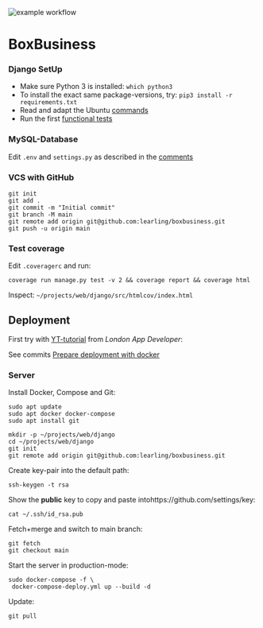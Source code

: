 ![example workflow](https://github.com/learling/boxbusiness/actions/workflows/django.yml/badge.svg)
# BoxBusiness
### Django SetUp
- Make sure Python 3 is installed: ```which python3```
- To install the exact same package-versions, try:
```pip3 install -r requirements.txt```
- Read and adapt the Ubuntu [commands](commands.txt)
- Run the first [functional tests](src/functional_tests.py)
### MySQL-Database
Edit ```.env``` and ```settings.py``` as described in the [comments](src/boxbusiness/__init__.py)
### VCS with GitHub
```console
git init
git add .
git commit -m "Initial commit"
git branch -M main
git remote add origin git@github.com:learling/boxbusiness.git
git push -u origin main
```
### Test coverage
Edit ```.coveragerc``` and run:
```console
coverage run manage.py test -v 2 && coverage report && coverage html
```
Inspect: ```~/projects/web/django/src/htmlcov/index.html```

## Deployment

First try with [YT-tutorial](https://www.youtube.com/watch?v=nh1ynJGJuT8) from 
*London App Developer*:

See commits [Prepare deployment with docker](https://github.com/learling/boxbusiness/commit/1da4daf036c6dd41abaf2e9e7e878cf490c3aad9)

### Server

Install Docker, Compose and Git:

```console
sudo apt update
sudo apt docker docker-compose
sudo apt install git
```
```console
mkdir -p ~/projects/web/django
cd ~/projects/web/django
git init
git remote add origin git@github.com:learling/boxbusiness.git
```
Create key-pair into the default path:
```console
ssh-keygen -t rsa
```
Show the **public** key to copy and paste intohttps://github.com/settings/key:
```console
cat ~/.ssh/id_rsa.pub
```
Fetch+merge and switch to main branch:

```console
git fetch
git checkout main
```
Start the server in production-mode:
```console
sudo docker-compose -f \
 docker-compose-deploy.yml up --build -d
```
Update:
```console
git pull
```